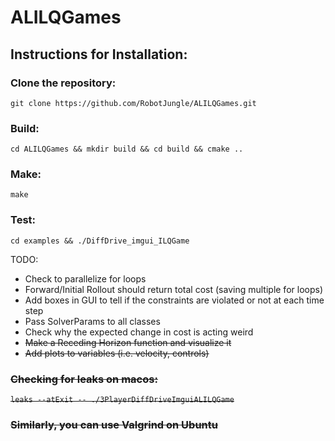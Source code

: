 # ALILQGames

## Instructions for Installation:

### Clone the repository:

```git clone https://github.com/RobotJungle/ALILQGames.git ```

### Build:

```cd ALILQGames && mkdir build && cd build && cmake .. ```

### Make:

```make ```

### Test:

```cd examples && ./DiffDrive_imgui_ILQGame```

TODO:
- Check to parallelize for loops
- Forward/Initial Rollout should return total cost (saving multiple for loops)
- Add boxes in GUI to tell if the constraints are violated or not at each time step
- Pass SolverParams to all classes
- Check why the expected change in cost is acting weird
- <s>Make a Receding Horizon function and visualize it<s>
- <s>Add plots to variables (i.e. velocity, controls)<s>

### Checking for leaks on macos:
```leaks --atExit -- ./3PlayerDiffDriveImguiALILQGame```

### Similarly, you can use Valgrind on Ubuntu 